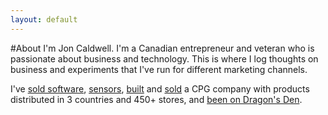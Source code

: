 ```yaml
---
layout: default
---
```

#About
I'm Jon Caldwell. I'm a Canadian entrepreneur and veteran who is passionate about business and technology. This is where I log thoughts on business and experiments that I've run for different marketing channels.

I've [sold software](https://www.xpertdoc.com/en/), [sensors](https://leddartech.com/), [built](https://bncpet.com/) and [sold](http://www.globenewswire.com/news-release/2019/03/20/1757707/0/en/Dane-Creek-Capital-announces-the-acquisition-of-Bonnie-Clyde-Premium-Pet-Goods.html) a CPG company with products distributed in 3 countries and 450+ stores, and [been on Dragon's Den](https://www.cbc.ca/dragonsden/m_pitches/bonnie-clyde-pet-goods).
